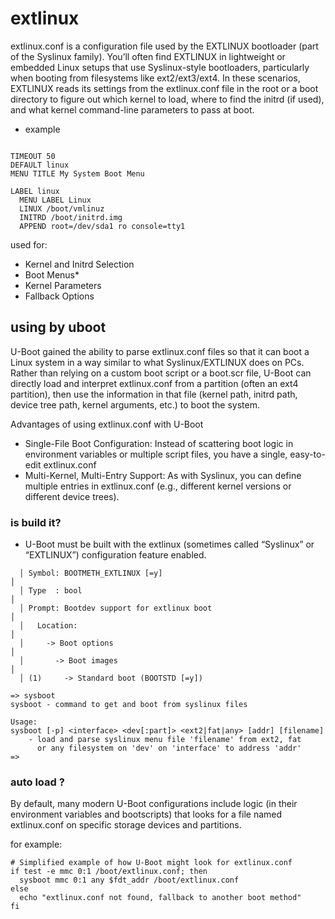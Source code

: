 # extlinux

extlinux.conf is a configuration file used by the EXTLINUX bootloader (part of the Syslinux family). You’ll often find EXTLINUX in lightweight or embedded Linux setups that use Syslinux-style bootloaders, particularly when booting from filesystems like ext2/ext3/ext4. In these scenarios, EXTLINUX reads its settings from the extlinux.conf file in the root or a boot directory to figure out which kernel to load, where to find the initrd (if used), and what kernel command-line parameters to pass at boot.

* example

```

TIMEOUT 50
DEFAULT linux
MENU TITLE My System Boot Menu

LABEL linux
  MENU LABEL Linux
  LINUX /boot/vmlinuz
  INITRD /boot/initrd.img
  APPEND root=/dev/sda1 ro console=tty1

```

used for:
* Kernel and Initrd Selection
* Boot Menus* 
* Kernel Parameters
* Fallback Options


## using by uboot

U-Boot gained the ability to parse extlinux.conf files so that it can boot a Linux system in a way similar to what Syslinux/EXTLINUX does on PCs. Rather than relying on a custom boot script or a boot.scr file, U-Boot can directly load and interpret extlinux.conf from a partition (often an ext4 partition), then use the information in that file (kernel path, initrd path, device tree path, kernel arguments, etc.) to boot the system.

Advantages of using extlinux.conf with U-Boot

* Single-File Boot Configuration: Instead of scattering boot logic in environment variables or multiple script files, you have a single, easy-to-edit extlinux.conf
* Multi-Kernel, Multi-Entry Support: As with Syslinux, you can define multiple entries in extlinux.conf (e.g., different kernel versions or different device trees).

###  is build it?

* U-Boot must be built with the extlinux (sometimes called “Syslinux” or “EXTLINUX”) configuration feature enabled.

```
  │ Symbol: BOOTMETH_EXTLINUX [=y]                                                                   │  
  │ Type  : bool                                                                                     │  
  │ Prompt: Bootdev support for extlinux boot                                                        │  
  │   Location:                                                                                      │  
  │     -> Boot options                                                                              │  
  │       -> Boot images                                                                             │  
  │ (1)     -> Standard boot (BOOTSTD [=y])   
```


```
=> sysboot
sysboot - command to get and boot from syslinux files

Usage:
sysboot [-p] <interface> <dev[:part]> <ext2|fat|any> [addr] [filename]
    - load and parse syslinux menu file 'filename' from ext2, fat
      or any filesystem on 'dev' on 'interface' to address 'addr'
=> 

```

### auto load ?

By default, many modern U-Boot configurations include logic (in their environment variables and bootscripts) that looks for a file named extlinux.conf on specific storage devices and partitions.

for example:

```
# Simplified example of how U-Boot might look for extlinux.conf
if test -e mmc 0:1 /boot/extlinux.conf; then
  sysboot mmc 0:1 any $fdt_addr /boot/extlinux.conf
else
  echo "extlinux.conf not found, fallback to another boot method"
fi
```

